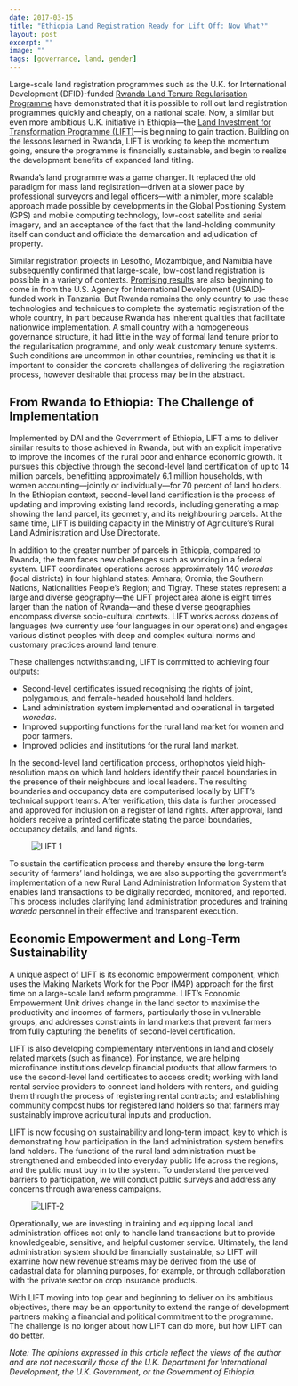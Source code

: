 ```yaml
---
date: 2017-03-15
title: "Ethiopia Land Registration Ready for Lift Off: Now What?"
layout: post
excerpt: ""
image: ""
tags: [governance, land, gender]
---
```

<p>Large-scale land registration programmes such as the U.K. for International Development (DFID)-funded <a href="http://dai-global-developments.com/articles/delivering-large-scale-land-certification-programmes-lessons-from-rwanda/">Rwanda Land Tenure Regularisation Programme</a> have demonstrated that it is possible to roll out land registration programmes quickly and cheaply, on a national scale. Now, a similar but even more ambitious U.K. initiative in Ethiopia—the <a href="https://www.dai.com/our-work/projects/ethiopia-land-investment-transformation-lift">Land Investment for Transformation Programme (LIFT)</a>—is beginning to gain traction. Building on the lessons learned in Rwanda, LIFT is working to keep the momentum going, ensure the programme is financially sustainable, and begin to realize the development benefits of expanded land titling.</p><p>Rwanda’s land programme was a game changer. It replaced the old paradigm for mass land registration—driven at a slower pace by professional surveyors and legal officers—with a nimbler, more scalable approach made possible by developments in the Global Positioning System (GPS) and mobile computing technology, low-cost satellite and aerial imagery, and an acceptance of the fact that the land-holding community itself can conduct and officiate the demarcation and adjudication of property.</p><p>Similar registration projects in Lesotho, Mozambique, and Namibia have subsequently confirmed that large-scale, low-cost land registration is possible in a variety of contexts. <a href="https://www.dai.com/news/more-than-500-rural-tanzanians-now-have-land-titles">Promising results</a> are also beginning to come in from the U.S. Agency for International Development (USAID)-funded work in Tanzania. But Rwanda remains the only country to use these technologies and techniques to complete the systematic registration of the whole country, in part because Rwanda has inherent qualities that facilitate nationwide implementation. A small country with a homogeneous governance structure, it had little in the way of formal land tenure prior to the regularisation programme, and only weak customary tenure systems. Such conditions are uncommon in other countries, reminding us that it is important to consider the concrete challenges of delivering the registration process, however desirable that process may be in the abstract.</p><h2 id="from-rwanda-to-ethiopia-the-challenge-of-implementation">From Rwanda to Ethiopia: The Challenge of Implementation</h2><p>Implemented by DAI and the Government of Ethiopia, LIFT aims to deliver similar results to those achieved in Rwanda, but with an explicit imperative to improve the incomes of the rural poor and enhance economic growth. It pursues this objective through the second-level land certification of up to 14 million parcels, benefitting approximately 6.1 million households, with women accounting—jointly or individually—for 70 percent of land holders. In the Ethiopian context, second-level land certification is the process of updating and improving existing land records, including generating a map showing the land parcel, its geometry, and its neighbouring parcels. At the same time, LIFT is building capacity in the Ministry of Agriculture’s Rural Land Administration and Use Directorate.</p><p>In addition to the greater number of parcels in Ethiopia, compared to Rwanda, the team faces new challenges such as working in a federal system. LIFT coordinates operations across approximately 140 <em>woredas</em> (local districts) in four highland states: Amhara; Oromia; the Southern Nations, Nationalities People’s Region; and Tigray. These states represent a large and diverse geography—the LIFT project area alone is eight times larger than the nation of Rwanda—and these diverse geographies encompass diverse socio-cultural contexts. LIFT works across dozens of languages (we currently use four languages in our operations) and engages various distinct peoples with deep and complex cultural norms and customary practices around land tenure.</p><p>These challenges notwithstanding, LIFT is committed to achieving four outputs:</p><ul><li>Second-level certificates issued recognising the rights of joint, polygamous, and female-headed household land holders.</li><li>Land administration system implemented and operational in targeted <em>woredas</em>.</li><li>Improved supporting functions for the rural land market for women and poor farmers.</li><li>Improved policies and institutions for the rural land market.</li></ul><p>In the second-level land certification process, orthophotos yield high-resolution maps on which land holders identify their parcel boundaries in the presence of their neighbours and local leaders. The resulting boundaries and occupancy data are computerised locally by LIFT’s technical support teams. After verification, this data is further processed and approved for inclusion on a register of land rights. After approval, land holders receive a printed certificate stating the parcel boundaries, occupancy details, and land rights.</p><figure class="kg-card kg-image-card"><img src="https://pubs.ghost.io/uploads/LIFT%201.jpg" class="kg-image" alt="LIFT 1" loading="lazy" title="Land holders receive a printed certificate stating the parcel boundaries, occupancy details, and land rights."></figure><p>To sustain the certification process and thereby ensure the long-term security of farmers’ land holdings, we are also supporting the government’s implementation of a new Rural Land Administration Information System that enables land transactions to be digitally recorded, monitored, and reported. This process includes clarifying land administration procedures and training <em>woreda</em> personnel in their effective and transparent execution.</p><h2 id="economic-empowerment-and-long-term-sustainability">Economic Empowerment and Long-Term Sustainability</h2><p>A unique aspect of LIFT is its economic empowerment component, which uses the Making Markets Work for the Poor (M4P) approach for the first time on a large-scale land reform programme. LIFT’s Economic Empowerment Unit drives change in the land sector to maximise the productivity and incomes of farmers, particularly those in vulnerable groups, and addresses constraints in land markets that prevent farmers from fully capturing the benefits of second-level certification.</p><p>LIFT is also developing complementary interventions in land and closely related markets (such as finance). For instance, we are helping microfinance institutions develop financial products that allow farmers to use the second-level land certificates to access credit; working with land rental service providers to connect land holders with renters, and guiding them through the process of registering rental contracts; and establishing community compost hubs for registered land holders so that farmers may sustainably improve agricultural inputs and production.</p><p>LIFT is now focusing on sustainability and long-term impact, key to which is demonstrating how participation in the land administration system benefits land holders. The functions of the rural land administration must be strengthened and embedded into everyday public life across the regions, and the public must buy in to the system. To understand the perceived barriers to participation, we will conduct public surveys and address any concerns through awareness campaigns.</p><figure class="kg-card kg-image-card"><img src="https://pubs.ghost.io/uploads/LIFT-2.jpg" class="kg-image" alt="LIFT-2" loading="lazy" title="Local land administration offices are receiving technical training as well as customer service lessons."></figure><p>Operationally, we are investing in training and equipping local land administration offices not only to handle land transactions but to provide knowledgeable, sensitive, and helpful customer service. Ultimately, the land administration system should be financially sustainable, so LIFT will examine how new revenue streams may be derived from the use of cadastral data for planning purposes, for example, or through collaboration with the private sector on crop insurance products.</p><p>With LIFT moving into top gear and beginning to deliver on its ambitious objectives, there may be an opportunity to extend the range of development partners making a financial and political commitment to the programme. The challenge is no longer about how LIFT can do more, but how LIFT can do better.</p><p><em>Note: The opinions expressed in this article reflect the views of the author and are not necessarily those of the U.K. Department for International Development, the U.K. Government, or the Government of Ethiopia.</em></p>
  